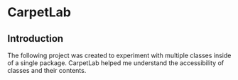 # CarpetLab
## Introduction
The following project was created to experiment with multiple classes inside of a single package. CarpetLab helped me understand the accessibility of classes and their contents.
